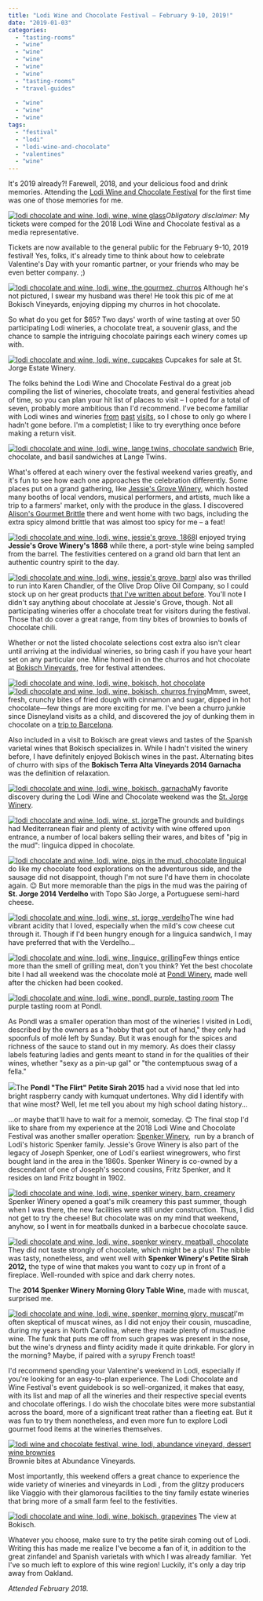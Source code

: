 ```yaml
---
title: "Lodi Wine and Chocolate Festival – February 9-10, 2019!"
date: "2019-01-03"
categories:
  - "tasting-rooms"
  - "wine"
  - "wine"
  - "wine"
  - "wine"
  - "wine"
  - "tasting-rooms"
  - "travel-guides"
  
  - "wine"
  - "wine"
  - "wine"
tags:
  - "festival"
  - "lodi"
  - "lodi-wine-and-chocolate"
  - "valentines"
  - "wine"
---
```


It's 2019 already?! Farewell, 2018, and your delicious food and drink memories. Attending the [Lodi Wine and Chocolate Festival](https://www.lodiwineandchocolate.com/) for the first time was one of those memories for me.

[![lodi chocolate and wine, lodi, wine, wine glass](http://s3.amazonaws.com/thegourmez-wpmedia/2018/09/Lodi-Choc-001-431x500.jpg)](http://s3.amazonaws.com/thegourmez-wpmedia/2018/09/Lodi-Choc-001.jpg)_Obligatory disclaimer:_ My tickets were comped for the 2018 Lodi Wine and Chocolate festival as a media representative.

Tickets are now available to the general public for the February 9-10, 2019 festival! Yes, folks, it's already time to think about how to celebrate Valentine's Day with your romantic partner, or your friends who may be even better company. ;)




<div class="caption">

[![lodi chocolate and wine, lodi, wine, the gourmez, churros](http://s3.amazonaws.com/thegourmez-wpmedia/2018/09/IMG_20180210_152153_425-500x500.jpg)](http://s3.amazonaws.com/thegourmez-wpmedia/2018/09/IMG_20180210_152153_425.jpg) Although he's not pictured, I swear my husband was there! He took this pic of me at Bokisch Vineyards, enjoying dipping my churros in hot chocolate.</div>


So what do you get for $65? Two days' worth of wine tasting at over 50 participating Lodi wineries, a chocolate treat, a souvenir glass, and the chance to sample the intriguing chocolate pairings each winery comes up with.




<div class="caption">

[![lodi chocolate and wine, lodi, wine, cupcakes](http://s3.amazonaws.com/thegourmez-wpmedia/2018/09/Lodi-Choc-009-500x332.jpg)](http://s3.amazonaws.com/thegourmez-wpmedia/2018/09/Lodi-Choc-009.jpg) Cupcakes for sale at St. Jorge Estate Winery.</div>


The folks behind the Lodi Wine and Chocolate Festival do a great job compiling the list of wineries, chocolate treats, and general festivities ahead of time, so you can plan your hit list of places to visit – I opted for a total of seven, probably more ambitious than I'd recommend. I've become familiar with Lodi wines and wineries [from](http://thegourmez.com/2017/12/26/visit-lodi-fora-fun-filled-day-in-the-central-valley/) [past](http://thegourmez.com/2017/10/04/visit-lodi-wines-winemakers-personality/) [visits](http://thegourmez.com/2016/09/04/most-memorable-wines-from-the-2016-wine-bloggers-conference-part-2/), so I chose to only go where I hadn't gone before. I'm a completist; I like to try everything once before making a return visit.




<div class="caption">

[![lodi chocolate and wine, lodi, wine, lange twins, chocolate sandwich](http://s3.amazonaws.com/thegourmez-wpmedia/2018/09/Lodi-Choc-021-500x333.jpg)](http://s3.amazonaws.com/thegourmez-wpmedia/2018/09/Lodi-Choc-021.jpg) Brie, chocolate, and basil sandwiches at Lange Twins.</div>


What's offered at each winery over the festival weekend varies greatly, and it's fun to see how each one approaches the celebration differently. Some places put on a grand gathering, like [Jessie's Grove Winery](http://www.jessiesgrovewinery.com/), which hosted many booths of local vendors, musical performers, and artists, much like a trip to a farmers' market, only with the produce in the glass. I discovered [Alison's Gourmet Brittle](http://www.alisonsalmondbrittle.com/) there and went home with two bags, including the extra spicy almond brittle that was almost too spicy for me – a feat!

[![lodi chocolate and wine, lodi, wine, jessie's grove, 1868](http://s3.amazonaws.com/thegourmez-wpmedia/2018/09/Lodi-Choc-075-333x500.jpg)](http://s3.amazonaws.com/thegourmez-wpmedia/2018/09/Lodi-Choc-075.jpg)I enjoyed trying **Jessie's Grove Winery's 1868** while there, a port-style wine being sampled from the barrel. The festivities centered on a grand old barn that lent an authentic country spirit to the day.

[![lodi chocolate and wine, lodi, wine, jessie's grove, barn](http://s3.amazonaws.com/thegourmez-wpmedia/2018/09/Lodi-Choc-071-500x333.jpg)](http://s3.amazonaws.com/thegourmez-wpmedia/2018/09/Lodi-Choc-071.jpg)I also was thrilled to run into Karen Chandler, of the Olive Drop Olive Oil Company, so I could stock up on her great products [that I've written about before](http://thegourmez.com/2017/07/16/visit-lodi-food/). You'll note I didn't say anything about chocolate at Jessie's Grove, though. Not all participating wineries offer a chocolate treat for visitors during the festival. Those that do cover a great range, from tiny bites of brownies to bowls of chocolate chili.

Whether or not the listed chocolate selections cost extra also isn't clear until arriving at the individual wineries, so bring cash if you have your heart set on any particular one. Mine homed in on the churros and hot chocolate at [Bokisch Vineyards,](http://www.bokischvineyards.com/) free for festival attendees.

[![lodi chocolate and wine, lodi, wine, bokisch, hot chocolate](http://s3.amazonaws.com/thegourmez-wpmedia/2018/09/Lodi-Choc-038-332x500.jpg)](http://s3.amazonaws.com/thegourmez-wpmedia/2018/09/Lodi-Choc-038.jpg) [![lodi chocolate and wine, lodi, wine, bokisch, churros frying](http://s3.amazonaws.com/thegourmez-wpmedia/2018/09/Lodi-Choc-041-408x500.jpg)](http://s3.amazonaws.com/thegourmez-wpmedia/2018/09/Lodi-Choc-041.jpg)Mmm, sweet, fresh, crunchy bites of fried dough with cinnamon and sugar, dipped in hot chocolate—few things are more exciting for me. I've been a churro junkie since Disneyland visits as a child, and discovered the joy of dunking them in chocolate on a [trip to Barcelona](http://thegourmez.com/2016/01/29/barcelona-best-food-travel/).

Also included in a visit to Bokisch are great views and tastes of the Spanish varietal wines that Bokisch specializes in. While I hadn't visited the winery before, I have definitely enjoyed Bokisch wines in the past. Alternating bites of churro with sips of the **Bokisch Terra Alta Vineyards 2014 Garnacha** was the definition of relaxation.

[![lodi chocolate and wine, lodi, wine, bokisch, garnacha](http://s3.amazonaws.com/thegourmez-wpmedia/2018/09/Lodi-Choc-034-333x500.jpg)](http://s3.amazonaws.com/thegourmez-wpmedia/2018/09/Lodi-Choc-034.jpg)My favorite discovery during the Lodi Wine and Chocolate weekend was the [St. Jorge Winery](http://stjorgewinery.com/).

[![lodi chocolate and wine, lodi, wine, st. jorge](http://s3.amazonaws.com/thegourmez-wpmedia/2018/09/Lodi-Choc-013-500x332.jpg)](http://s3.amazonaws.com/thegourmez-wpmedia/2018/09/Lodi-Choc-013.jpg)The grounds and buildings had Mediterranean flair and plenty of activity with wine offered upon entrance, a number of local bakers selling their wares, and bites of "pig in the mud": linguica dipped in chocolate.

[![lodi chocolate and wine, lodi, wine, pigs in the mud, chocolate linguica](http://s3.amazonaws.com/thegourmez-wpmedia/2018/09/IMG_20180210_131141-500x375.jpg)](http://s3.amazonaws.com/thegourmez-wpmedia/2018/09/IMG_20180210_131141.jpg)I do like my chocolate food explorations on the adventurous side, and the sausage did not disappoint, though I'm not sure I'd have them in chocolate again. 😉 But more memorable than the pigs in the mud was the pairing of **St. Jorge 2014 Verdelho** with Topo São Jorge, a Portuguese semi-hard cheese.

[![lodi chocolate and wine, lodi, wine, st. jorge, verdelho](http://s3.amazonaws.com/thegourmez-wpmedia/2018/09/Lodi-Choc-017-500x333.jpg)](http://s3.amazonaws.com/thegourmez-wpmedia/2018/09/Lodi-Choc-017.jpg)The wine had vibrant acidity that I loved, especially when the mild's cow cheese cut through it. Though if I'd been hungry enough for a linguica sandwich, I may have preferred that with the Verdelho…

[![lodi chocolate and wine, lodi, wine, linguice, grilling](http://s3.amazonaws.com/thegourmez-wpmedia/2018/09/Lodi-Choc-004-500x333.jpg)](http://s3.amazonaws.com/thegourmez-wpmedia/2018/09/Lodi-Choc-004.jpg)Few things entice more than the smell of grilling meat, don't you think? Yet the best chocolate bite I had all weekend was the chocolate molé at [Pondl Winery](http://pondlwine.com/), made well after the chicken had been cooked.




<div class="caption">

[![lodi chocolate and wine, lodi, wine, pondl, purple, tasting room](http://s3.amazonaws.com/thegourmez-wpmedia/2018/09/Lodi-Choc-052-500x333.jpg)](http://s3.amazonaws.com/thegourmez-wpmedia/2018/09/Lodi-Choc-052.jpg) The purple tasting room at Pondl.</div>


As Pondl was a smaller operation than most of the wineries I visited in Lodi, described by the owners as a "hobby that got out of hand," they only had spoonfuls of molé left by Sunday. But it was enough for the spices and richness of the sauce to stand out in my memory. As does their classy labels featuring ladies and gents meant to stand in for the qualities of their wines, whether "sexy as a pin-up gal" or "the contemptuous swag of a fella."

[![](http://s3.amazonaws.com/thegourmez-wpmedia/2018/09/Lodi-Choc-055-333x500.jpg)](http://s3.amazonaws.com/thegourmez-wpmedia/2018/09/Lodi-Choc-055.jpg)The **Pondl "The Flirt" Petite Sirah 2015** had a vivid nose that led into bright raspberry candy with kumquat undertones. Why did I identify with that wine most? Well, let me tell you about my high school dating history…

…or maybe that'll have to wait for a memoir, someday. 😊 The final stop I'd like to share from my experience at the 2018 Lodi Wine and Chocolate Festival was another smaller operation: [Spenker Winery](http://www.spenkerwinery.com/),  run by a branch of Lodi's historic Spenker family. Jessie's Grove Winery is also part of the legacy of Joseph Spenker, one of Lodi's earliest winegrowers, who first bought land in the area in the 1860s. Spenker Winery is co-owned by a descendant of one of Joseph's second cousins, Fritz Spenker, and it resides on land Fritz bought in 1902.

[![lodi chocolate and wine, lodi, wine, spenker winery, barn, creamery](http://s3.amazonaws.com/thegourmez-wpmedia/2018/09/Lodi-Choc-050-500x333.jpg)](http://s3.amazonaws.com/thegourmez-wpmedia/2018/09/Lodi-Choc-050.jpg)Spenker Winery opened a goat's milk creamery this past summer, though when I was there, the new facilities were still under construction. Thus, I did not get to try the cheese! But chocolate was on my mind that weekend, anyhow, so I went in for meatballs dunked in a barbecue chocolate sauce.

[![lodi chocolate and wine, lodi, wine, spenker winery, meatball, chocolate](http://s3.amazonaws.com/thegourmez-wpmedia/2018/09/Lodi-Choc-049-500x454.jpg)](http://s3.amazonaws.com/thegourmez-wpmedia/2018/09/Lodi-Choc-049.jpg)They did not taste strongly of chocolate, which might be a plus! The nibble was tasty, nonetheless, and went well with **Spenker Winery's Petite Sirah 2012,** the type of wine that makes you want to cozy up in front of a fireplace. Well-rounded with spice and dark cherry notes.

The **2014 Spenker Winery Morning Glory Table Wine,** made with muscat, surprised me.

[![lodi chocolate and wine, lodi, wine, spenker, morning glory, muscat](http://s3.amazonaws.com/thegourmez-wpmedia/2018/09/Lodi-Choc-046-333x500.jpg)](http://s3.amazonaws.com/thegourmez-wpmedia/2018/09/Lodi-Choc-046.jpg)I'm often skeptical of muscat wines, as I did not enjoy their cousin, muscadine, during my years in North Carolina, where they made plenty of muscadine wine. The funk that puts me off from such grapes was present in the nose, but the wine's dryness and flinty acidity made it quite drinkable. For glory in the morning? Maybe, if paired with a syrupy French toast!

I'd recommend spending your Valentine's weekend in Lodi, especially if you're looking for an easy-to-plan experience. The Lodi Chocolate and Wine Festival's event guidebook is so well-organized, it makes that easy, with its list and map of all the wineries and their respective special events and chocolate offerings. I do wish the chocolate bites were more substantial across the board, more of a significant treat rather than a fleeting eat. But it was fun to try them nonetheless, and even more fun to explore Lodi gourmet food items at the wineries themselves.




<div class="caption">

[![lodi wine and chocolate festival, wine, lodi, abundance vineyard, dessert wine brownies](http://s3.amazonaws.com/thegourmez-wpmedia/2018/09/Lodi-Choc-064-400x500.jpg)](http://s3.amazonaws.com/thegourmez-wpmedia/2018/09/Lodi-Choc-064.jpg) Brownie bites at Abundance Vineyards.</div>


Most importantly, this weekend offers a great chance to experience the wide variety of wineries and vineyards in Lodi , from the glitzy producers like Viaggio with their glamorous facilities to the tiny family estate wineries that bring more of a small farm feel to the festivities.




<div class="caption">

[![lodi chocolate and wine, lodi, wine, bokisch, grapevines](http://s3.amazonaws.com/thegourmez-wpmedia/2018/09/Lodi-Choc-029-500x335.jpg)](http://s3.amazonaws.com/thegourmez-wpmedia/2018/09/Lodi-Choc-029.jpg) The view at Bokisch.</div>


Whatever you choose, make sure to try the petite sirah coming out of Lodi. Writing this has made me realize I've become a fan of it, in addition to the great zinfandel and Spanish varietals with which I was already familiar.  Yet I've so much left to explore of this wine region! Luckily, it's only a day trip away from Oakland.

_Attended February 2018._
